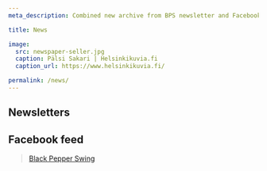 ```yaml
---
meta_description: Combined new archive from BPS newsletter and Facebook feed.

title: News

image:
  src: newspaper-seller.jpg
  caption: Pälsi Sakari | Helsinkikuvia.fi
  caption_url: https://www.helsinkikuvia.fi/

permalink: /news/
---
```


## Newsletters

<style type="text/css">
<!--
.display_archive {font-size: 12px;}
.display_archive a {font-size: 13px;}
.campaign {line-height: 125%; margin: 12px 2px;}
//-->
</style>
<script language="javascript" src="//blackpepperswing.us16.list-manage.com/generate-js/?u=afde0a77ccfe7b464547ee2c6&fid=8065&show=10" type="text/javascript"></script>

## Facebook feed

<style type="text/css">
<!--
.fb-page {margin: 12px 2px;}
//-->
</style>
<div class="fb-page" data-href="https://www.facebook.com/blackpepperswing/" data-tabs="timeline,events,messages" data-width="500" data-height="560" data-small-header="true" data-adapt-container-width="true" data-hide-cover="false" data-show-facepile="false"><blockquote cite="https://www.facebook.com/blackpepperswing/" class="fb-xfbml-parse-ignore"><a href="https://www.facebook.com/blackpepperswing/">Black Pepper Swing</a></blockquote></div>
